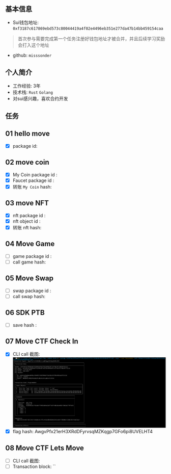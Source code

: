 ## 基本信息
- Sui钱包地址: `0xf3187c617869ebd573c80044419a4f02e4496eb351e277da47b14bb459154caa`
> 首次参与需要完成第一个任务注册好钱包地址才被合并，并且后续学习奖励会打入这个地址
- github: `misssonder`

## 个人简介
- 工作经验: 3年
- 技术栈: `Rust` `Golang`
- 对sui感兴趣，喜欢合约开发

## 任务

##   01 hello move  
- [x] package id: 

##   02 move coin
- [x] My Coin package id : 
- [x] Faucet package id : 
- [x] 转账 `My Coin` hash: 

##   03 move NFT
- [x] nft package id : 
- [x] nft object id : 
- [x] 转账 nft  hash: 

##   04 Move Game
- [ ] game package id :
- [ ] call game hash:

##   05 Move Swap
- [ ] swap package id :
- [ ] call swap hash:

##   06 SDK PTB
- [ ] save hash :

##   07 Move CTF Check In
- [x] CLI call 截图: ![](./notes/sui-task7.png)
- [x] flag hash: AwgvPfx21erH3XRdDFyrvsqMZKqgp7GFo6pi8UVELHT4

##   08 Move CTF Lets Move
- [ ] CLI call 截图: 
- [ ] Transaction block: ``